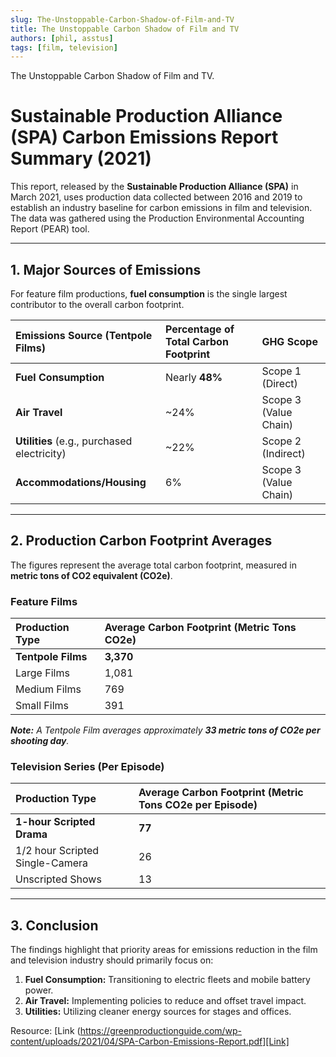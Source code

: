 ```yaml
---
slug: The-Unstoppable-Carbon-Shadow-of-Film-and-TV
title: The Unstoppable Carbon Shadow of Film and TV
authors: [phil, asstus]
tags: [film, television]
---
```


The Unstoppable Carbon Shadow of Film and TV.

<!-- truncate -->

# Sustainable Production Alliance (SPA) Carbon Emissions Report Summary (2021)

This report, released by the **Sustainable Production Alliance (SPA)** in March 2021, uses production data collected between 2016 and 2019 to establish an industry baseline for carbon emissions in film and television. The data was gathered using the Production Environmental Accounting Report (PEAR) tool.

---

## 1. Major Sources of Emissions

For feature film productions, **fuel consumption** is the single largest contributor to the overall carbon footprint.

| Emissions Source (Tentpole Films) | Percentage of Total Carbon Footprint | GHG Scope |
| :--- | :--- | :--- |
| **Fuel Consumption** | Nearly **48%** | Scope 1 (Direct) |
| **Air Travel** | ~24% | Scope 3 (Value Chain) |
| **Utilities** (e.g., purchased electricity) | ~22% | Scope 2 (Indirect) |
| **Accommodations/Housing** | 6% | Scope 3 (Value Chain) |

---

## 2. Production Carbon Footprint Averages

The figures represent the average total carbon footprint, measured in **metric tons of CO2 equivalent (CO2e)**.

### Feature Films

| Production Type | Average Carbon Footprint (Metric Tons CO2e) |
| :--- | :--- |
| **Tentpole Films** | **3,370** |
| Large Films | 1,081 |
| Medium Films | 769 |
| Small Films | 391 |

***Note:*** *A Tentpole Film averages approximately **33 metric tons of CO2e per shooting day**.*

### Television Series (Per Episode)

| Production Type | Average Carbon Footprint (Metric Tons CO2e per Episode) |
| :--- | :--- |
| **1-hour Scripted Drama** | **77** |
| 1/2 hour Scripted Single-Camera| 26 |
| Unscripted Shows | 13 |

---

## 3. Conclusion

The findings highlight that priority areas for emissions reduction in the film and television industry should primarily focus on:
1.  **Fuel Consumption:** Transitioning to electric fleets and mobile battery power.
2.  **Air Travel:** Implementing policies to reduce and offset travel impact.
3.  **Utilities:** Utilizing cleaner energy sources for stages and offices.  

Resource: [Link (https://greenproductionguide.com/wp-content/uploads/2021/04/SPA-Carbon-Emissions-Report.pdf][Link]
